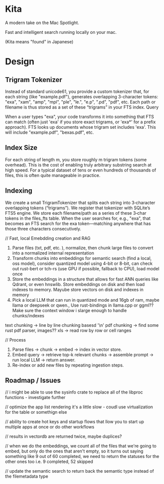 # Kita

A modern take on the Mac Spotlight.

Fast and intelligent search running locally on your mac.

(Kita means "found" in Japanese)

# Design

## Trigram Tokenizer

Instead of standard unicode61, you provide a custom tokenizer that, for each string (like "example.pdf"), generates overlapping 3-character tokens:
"exa", "xam", "amp", "mpl", "ple", "le.", "e.p", ".pd", "pdf", etc.
Each path or filename is thus stored as a set of these “trigrams” in your FTS index.
Query

When a user types "exa", your code transforms it into something that FTS can match (often just 'exa' if you store exact trigrams, or 'exa\*' for a prefix approach).
FTS looks up documents whose trigram set includes 'exa'. This will include "example.pdf", "bexas.pdf", etc.

## Index Size

For each string of length m, you store roughly m trigram tokens (some overhead). This is the cost of enabling truly arbitrary substring search at high speed.
For a typical dataset of tens or even hundreds of thousands of files, this is often quite manageable in practice.

## Indexing

We create a small TrigramTokenizer that splits each string into 3‑character overlapping tokens (“trigrams”).
We register that tokenizer with SQLite’s FTS5 engine.
We store each filename/path as a series of these 3‑char tokens in the files_fts table.
When the user searches for, e.g., "exa", that becomes an FTS search for the exa token—matching anywhere that has those three characters consecutively.

// Fast, local Emebdding creation and RAG

1. Parse files (txt, pdf, etc. ), normalize, then chunk large files to convert into a normalized internal representation
2. Transform chunks into embeddings for semantic search (find a local, oss model), consider quantized model using 4-bit or 8-bit, can check out rust-bert or tch-rs (use GPU if possible, fallback to CPU), load model once
3. Store the embeddings in a structure that allows for fast ANN queries like Qdrant, or even hnswlib. Store embeddings on disk and then load indexes to memory. Mayube store vectors on disk and indexes in memory
4. Pick a local LLM that can run in quantized mode and 16gb of ram, maybe llama or deepseek or qwen., Use rust-bindings in llama.cpp or ggml?? Make sure the context window i slarge enough to handle chunks/indexes

text chunking -> line by line chunking basesd '\n'
pdf chunking -> find some rust pdf parser, images??
xls -> read row by row or cell ranges

// Process

1. Parse files → chunk → embed → index in vector store.
2. Embed query → retrieve top-k relevant chunks → assemble prompt → run local LLM → return answer.
3. Re-index or add new files by repeating ingestion steps.

## Roadmap / Issues

// i might be able to use the sysinfo crate to replace all of the libproc functions - investigate further

// optimize the app list rendering it's a little slow - coudl use virtualization for the table or somethign else

// ability to create hot keys and startup flows that llow you to start up multiple apps at once or do other workflows

// results in vectordb are returned twice, maybe duplices?

// when we do the embeddings, we count all of the files that we're going to embed, but only do the ones that aren't empty, so it turns out saying something like 9 out of 60 completed, we need to return the statuses for the other ones too i.e. 9 completed, 52 skipped

// update the semantic search to return back the semantic type instead of the filemetadata type
